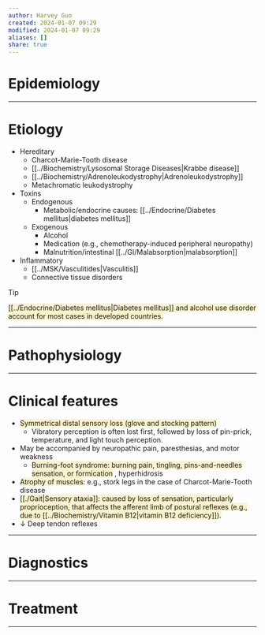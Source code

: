 ```yaml
---
author: Harvey Guo
created: 2024-01-07 09:29
modified: 2024-01-07 09:29
aliases: []
share: true
---
```


# Epidemiology


---
# Etiology
- Hereditary
	- Charcot-Marie-Tooth disease
	- [[../Biochemistry/Lysosomal Storage Diseases|Krabbe disease]]
	- [[../Biochemistry/Adrenoleukodystrophy|Adrenoleukodystrophy]]
	- Metachromatic leukodystrophy
- Toxins
	- Endogenous
		- Metabolic/endocrine causes: [[../Endocrine/Diabetes mellitus|diabetes mellitus]]
	- Exogenous
		- Alcohol
		- Medication (e.g., chemotherapy-induced peripheral neuropathy)
		- Malnutrition/intestinal [[../GI/Malabsorption|malabsorption]]
- Inflammatory
	- [[../MSK/Vasculitides|Vasculitis]]
	- Connective tissue disorders

>[!tip] 
><span style="background:rgba(240, 200, 0, 0.2)">[[../Endocrine/Diabetes mellitus|Diabetes mellitus]] and alcohol use disorder account for most cases in developed countries.</span>

---
# Pathophysiology


---
# Clinical features
- <span style="background:rgba(240, 200, 0, 0.2)">Symmetrical distal sensory loss (glove and stocking pattern)  </span>
	- Vibratory perception is often lost first, followed by loss of pin-prick, temperature, and light touch perception.
- May be accompanied by neuropathic pain, paresthesias, and motor weakness
	- <span style="background:rgba(240, 200, 0, 0.2)">Burning-foot syndrome: burning pain, tingling, pins-and-needles sensation, or formication</span> , hyperhidrosis
- <span style="background:rgba(240, 200, 0, 0.2)">Atrophy of muscles</span>: e.g., stork legs in the case of Charcot-Marie-Tooth disease
- <span style="background:rgba(240, 200, 0, 0.2)">[[./Gait|Sensory ataxia]]: caused by loss of sensation, particularly proprioception, that affects the afferent limb of postural reflexes (e.g., due to [[../Biochemistry/Vitamin B12|vitamin B12 deficiency]]).</span>
- ↓ Deep tendon reflexes 


---
# Diagnostics


---
# Treatment


---
